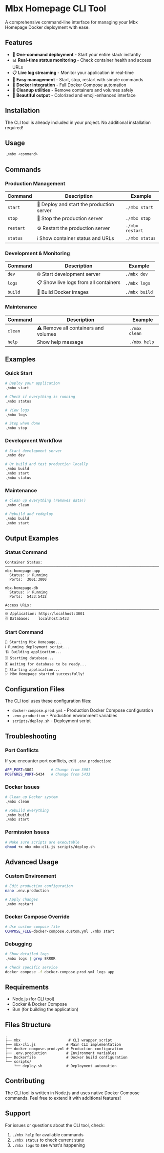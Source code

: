 # Mbx Homepage CLI Tool

A comprehensive command-line interface for managing your Mbx Homepage Docker deployment with ease.

## Features

- 🚀 **One-command deployment** - Start your entire stack instantly
- 📊 **Real-time status monitoring** - Check container health and access URLs
- 📋 **Live log streaming** - Monitor your application in real-time
- 🔧 **Easy management** - Start, stop, restart with simple commands
- 🐳 **Docker integration** - Full Docker Compose automation
- 🧹 **Cleanup utilities** - Remove containers and volumes safely
- 🎨 **Beautiful output** - Colorized and emoji-enhanced interface

## Installation

The CLI tool is already included in your project. No additional installation required!

## Usage

```bash
./mbx <command>
```

## Commands

### Production Management

| Command   | Description                               | Example         |
| --------- | ----------------------------------------- | --------------- |
| `start`   | 🚀 Deploy and start the production server | `./mbx start`   |
| `stop`    | 🛑 Stop the production server             | `./mbx stop`    |
| `restart` | ⚙️ Restart the production server          | `./mbx restart` |
| `status`  | ℹ️ Show container status and URLs         | `./mbx status`  |

### Development & Monitoring

| Command | Description                           | Example       |
| ------- | ------------------------------------- | ------------- |
| `dev`   | 🌐 Start development server           | `./mbx dev`   |
| `logs`  | 📋 Show live logs from all containers | `./mbx logs`  |
| `build` | 🐳 Build Docker images                | `./mbx build` |

### Maintenance

| Command | Description                          | Example       |
| ------- | ------------------------------------ | ------------- |
| `clean` | ⚠️ Remove all containers and volumes | `./mbx clean` |
| `help`  | Show help message                    | `./mbx help`  |

## Examples

### Quick Start

```bash
# Deploy your application
./mbx start

# Check if everything is running
./mbx status

# View logs
./mbx logs

# Stop when done
./mbx stop
```

### Development Workflow

```bash
# Start development server
./mbx dev

# Or build and test production locally
./mbx build
./mbx start
./mbx status
```

### Maintenance

```bash
# Clean up everything (removes data!)
./mbx clean

# Rebuild and redeploy
./mbx build
./mbx start
```

## Output Examples

### Status Command

```
Container Status:
────────────────────────────────────────────────────────────────────────────────
mbx-homepage-app
  Status: ✅ Running
  Ports:  3001:3000

mbx-homepage-db
  Status: ✅ Running
  Ports:  5433:5432

Access URLs:
────────────────────────────────────────────────────────────────────────────────
🌐 Application: http://localhost:3001
🗄️ Database:    localhost:5433
```

### Start Command

```
🚀 Starting Mbx Homepage...
ℹ️ Running deployment script...
🏗️ Building application...
🗄️ Starting database...
⏳ Waiting for database to be ready...
🚀 Starting application...
✅ Mbx Homepage started successfully!
```

## Configuration Files

The CLI tool uses these configuration files:

- `docker-compose.prod.yml` - Production Docker Compose configuration
- `.env.production` - Production environment variables
- `scripts/deploy.sh` - Deployment script

## Troubleshooting

### Port Conflicts

If you encounter port conflicts, edit `.env.production`:

```bash
APP_PORT=3002        # Change from 3001
POSTGRES_PORT=5434   # Change from 5433
```

### Docker Issues

```bash
# Clean up Docker system
./mbx clean

# Rebuild everything
./mbx build
./mbx start
```

### Permission Issues

```bash
# Make sure scripts are executable
chmod +x mbx mbx-cli.js scripts/deploy.sh
```

## Advanced Usage

### Custom Environment

```bash
# Edit production configuration
nano .env.production

# Apply changes
./mbx restart
```

### Docker Compose Override

```bash
# Use custom compose file
COMPOSE_FILE=docker-compose.custom.yml ./mbx start
```

### Debugging

```bash
# Show detailed logs
./mbx logs | grep ERROR

# Check specific service
docker compose -f docker-compose.prod.yml logs app
```

## Requirements

- Node.js (for CLI tool)
- Docker & Docker Compose
- Bun (for building the application)

## Files Structure

```
.
├── mbx                      # CLI wrapper script
├── mbx-cli.js              # Main CLI implementation
├── docker-compose.prod.yml # Production configuration
├── .env.production         # Environment variables
├── Dockerfile              # Docker build configuration
└── scripts/
    └── deploy.sh           # Deployment automation
```

## Contributing

The CLI tool is written in Node.js and uses native Docker Compose commands. Feel free to extend it with additional features!

## Support

For issues or questions about the CLI tool, check:

1. `./mbx help` for available commands
2. `./mbx status` to check current state
3. `./mbx logs` to see what's happening
